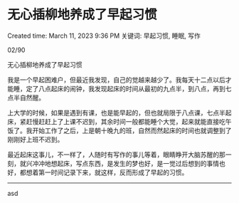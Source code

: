 # 无心插柳地养成了早起习惯

Created time: March 11, 2023 9:36 PM
关键词: 早起习惯, 睡眠, 写作

02/90

无心插柳地养成了早起习惯

我是一个早起困难户，但最近我发现，自己的觉越来越少了。我每天十二点以后才能睡，定了八点起床的闹钟，我发现起床的时间从最初的九点半，到八点，再到七点半自然醒。

上大学的时候，如果是遇到有课，也是能早起的，但也就局限于八点课，七点半起床，紧赶慢赶赶上了上课不迟到，其余时间一般都能睡个大觉，起来就能直接吃午饭了。我开始工作了之后，上是朝十晚九的班，自然而然起床的时间也就调整到了刚刚好上班不迟到。

最近起床这事儿，不一样了，人随时有写作的事儿等着，眼睛睁开大脑苏醒的那一刻，就兴冲冲地想起床，写点东西，是发生的梦也好，是一觉过后想到的事情也好，都想着第一时间记录下来，就这样，反而形成了早起的习惯。

---

asd 